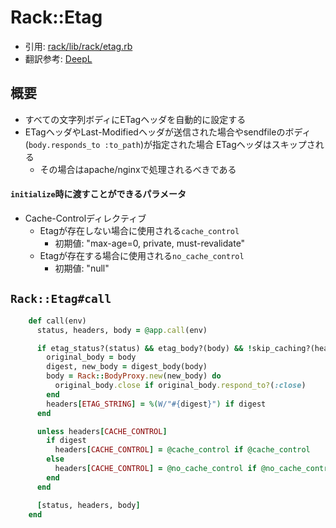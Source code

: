 # Rack::Etag
- 引用: [rack/lib/rack/etag.rb](https://github.com/rack/rack/blob/master/lib/rack/etag.rb)
- 翻訳参考: [DeepL](https://www.deepl.com/translator)

## 概要
- すべての文字列ボディにETagヘッダを自動的に設定する
- ETagヘッダやLast-Modifiedヘッダが送信された場合やsendfileのボディ(`body.responds_to :to_path`)が指定された場合
  ETagヘッダはスキップされる
  - その場合はapache/nginxで処理されるべきである

#### `initialize`時に渡すことができるパラメータ
- Cache-Controlディレクティブ
  - Etagが存在しない場合に使用される`cache_control`
    - 初期値: "max-age=0, private, must-revalidate"
  - Etagが存在する場合に使用される`no_cache_control`
    - 初期値: "null"

## `Rack::Etag#call`
```ruby
    def call(env)
      status, headers, body = @app.call(env)

      if etag_status?(status) && etag_body?(body) && !skip_caching?(headers)
        original_body = body
        digest, new_body = digest_body(body)
        body = Rack::BodyProxy.new(new_body) do
          original_body.close if original_body.respond_to?(:close)
        end
        headers[ETAG_STRING] = %(W/"#{digest}") if digest
      end

      unless headers[CACHE_CONTROL]
        if digest
          headers[CACHE_CONTROL] = @cache_control if @cache_control
        else
          headers[CACHE_CONTROL] = @no_cache_control if @no_cache_control
        end
      end

      [status, headers, body]
    end
```

